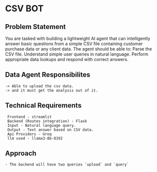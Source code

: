 # CSV BOT

## Problem Statement
  You are tasked with building a lightweight AI agent that can intelligently answer basic questions from a simple CSV file containing customer purchase data or any client data.
  The agent should be able to:
  Parse the CSV file.
  Understand simple user queries in natural language.
  Perform appropriate data lookups and respond with correct answers.

## Data Agent Responsibilites
    -> Able to upload the csv data.
    -> and it must get the analysis out of it.

## Technical Requirements 
     Frontend - streamlit 
     Backend (Routes integration) - Flask 
     Input - Natural language query.
     Output - Text answer based on CSV data.
     Api Providers - Groq
     llm used - llama3-8b-8192

## Approach
    - The backend will have two queries `upload` and `query`
  
